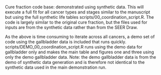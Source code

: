 Cure fraction code base: demonstrated using synthetic data.
This will execute a full fit for all cancer types and stages similar to the manuscript but using the full synthetic life tables
scripts/00_coordination_script.R.  The code is largely similar to the original cure fraction, but the files used for inputs are from the synthetic data rather than from the SEER Draw.

As the above is time consuming to iterate across all cancers, a demo set of code using the gallbladder data is included that runs quickly.
scripts/DEMO_00_coordination_script.R runs using the demo data for gallbladder only and makes the main table and figures one and three using only the demo gallbladder data.  Note: the demo gallbladder data is from the demo of synthetic data generation and is therefore not identical to the synthetic data used in the main demonstration run.  




